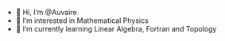 - 👋 Hi, I’m @Auvaire
- 👀 I’m interested in Mathematical Physics
- 🌱 I’m currently learning Linear Algebra, Fortran and Topology
  


<!---
Auvaire/Auvaire is a ✨ special ✨ repository because its `README.md` (this file) appears on your GitHub profile.
You can click the Preview link to take a look at your changes.
--->
